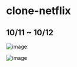 # clone-netflix

## 10/11 ~ 10/12

![image](https://user-images.githubusercontent.com/58897994/195325534-45e417ca-99b6-4524-a0d8-52cd69f62d54.png)

![image](https://user-images.githubusercontent.com/58897994/195326223-ed934e89-7b42-4ca7-b98a-e0d2cfa93160.png)

